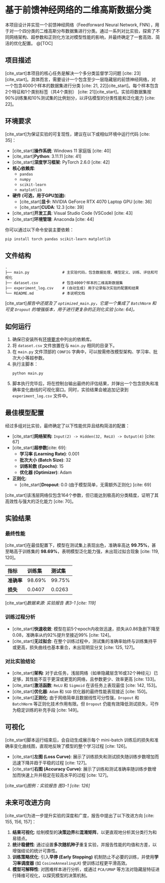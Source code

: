 # 基于前馈神经网络的二维高斯数据分类

本项目设计并实现一个前馈神经网络（Feedforward Neural Network, FNN），用于对一个四分类的二维高斯分布数据集进行分类。通过一系列对比实验，探索了不同网络架构、超参数和正则化方法对模型性能的影响，并最终确定了一套高效、简洁的优化配置。
@[TOC]
## 项目描述

[cite\_start]本项目的核心任务是解决一个多分类监督学习问题 [cite: 23][cite\_start]。具体而言，需要设计一个包含至少一层隐藏层的前馈神经网络，对一个包含4000个样本的数据集进行分类 [cite: 21, 22][cite\_start]。每个样本包含2个特征和1个类别标签（共4个类别） [cite: 21][cite\_start]。实验将数据集按90%训练集和10%测试集的比例划分，以评估模型的分类性能和泛化能力 [cite: 22]。

## 环境要求

[cite\_start]为保证实验的可复现性，建议在以下或相似环境中运行代码 [cite: 35]：

  - [cite\_start]**操作系统**: Windows 11 家庭版 [cite: 40]
  - [cite\_start]**Python**: 3.11.11 [cite: 41]
  - [cite\_start]**深度学习框架**: PyTorch 2.6.0 [cite: 42]
  - **核心依赖库**:
      - `pandas`
      - `numpy`
      - `scikit-learn`
      - `matplotlib`
  - **硬件 (可选，用于GPU加速)**:
      - [cite\_start]**显卡**: NVIDIA GeForce RTX 4070 Laptop GPU [cite: 36]
      - [cite\_start]**CUDA**: 12.3 [cite: 39]
  - [cite\_start]**开发工具**: Visual Studio Code (VSCode) [cite: 43]
  - [cite\_start]**环境管理**: Anaconda [cite: 44]

你可以通过以下命令安装主要依赖：

```bash
pip install torch pandas scikit-learn matplotlib
```

## 文件结构

```
.
├── main.py               # 主实验代码，包含数据处理、模型定义、训练、评估和可视化
├── dataset.csv           # 包含4000个样本的二维高斯数据集
├── experiment_log.csv    # (自动生成) 用于记录每次实验的配置和结果
└── README.md             # 本说明文档
```

[cite\_start]*报告中还提及了 `optimized_main.py`，它是一个集成了 `BatchNorm` 和可变 `Dropout` 的增强版本，用于进行更复杂的正则化实验 [cite: 64]。*

## 如何运行

1.  确保已安装所有[环境要求](https://www.google.com/search?q=%23%E7%8E%AF%E5%A2%83%E8%A6%81%E6%B1%82)中列出的依赖库。
2.  将 `dataset.csv` 文件放置在与 `main.py` 相同的目录下。
3.  在 `main.py` 文件顶部的 `CONFIG` 字典中，可以按需修改模型架构、学习率、批次大小等超参数。
4.  执行主脚本：
    ```bash
    python main.py
    ```
5.  脚本执行完毕后，将在控制台输出最终的评估结果，并弹出一个包含损失和准确率变化曲线的可视化窗口。同时，实验结果会被追加记录到 `experiment_log.csv` 文件中。

## 最佳模型配置

经过多组对比实验，最终确定了以下性能优异且结构简洁的配置：

  - [cite\_start]**网络架构**: `Input(2) -> Hidden(32, ReLU) -> Output(4)` [cite: 67]
  - [cite\_start]**超参数**[cite: 69]:
      - **学习率 (Learning Rate)**: 0.001
      - **批次大小 (Batch Size)**: 32
      - **训练轮数 (Epochs)**: 15
      - **优化器 (Optimizer)**: Adam
  - **正则化**:
      - [cite\_start]**Dropout**: 0.0 (由于模型简单，无需额外正则化) [cite: 69]

[cite\_start]该浅层网络仅包含164个参数，但已能达到极高的分类精度，证明了其高效性与强大的泛化能力 [cite: 70]。

## 实验结果

### 最终性能

[cite\_start]在最佳配置下，模型在测试集上表现出色，准确率高达 **99.75%**，甚至略高于训练集的 **98.69%**，表明模型泛化能力强，未出现过拟合现象 [cite: 119, 120]。

| 指标      | 训练集   | 测试集   |
| :-------- | :------- | :------- |
| **准确率** | 98.69%   | 99.75%   |
| **损失** | 0.0407   | 0.0263   |
[cite\_start]*数据来源: 实验报告 表3-1 [cite: 119]*

### 训练过程分析

  - [cite\_start]**快速收敛**: 模型在前5个epoch内收敛迅速，损失从0.86急剧下降至0.08，准确率从约92%提升至接近99% [cite: 124]。
  - [cite\_start]**无过拟合**: 在整个训练过程中，测试集的准确率始终与训练集持平或更高，损失曲线也基本重合，未出现明显分叉 [cite: 125, 127]。

### 对比实验结论

  - [cite\_start]**架构**: 对于此任务，浅层网络（如单隐藏层含16或32个神经元）已足够，其性能不亚于更深或更宽的网络，且参数更少、效率更高 [cite: 133]。
  - [cite\_start]**激活函数**: `ReLU` 和 `Sigmoid` 在该任务上表现最佳 [cite: 142, 153]。
  - [cite\_start]**优化器**: `Adam` 和 `SGD` 优化器的最终性能表现接近 [cite: 150]。
  - [cite\_start]**正则化**: 由于网络简单且数据线性可分性强，`Dropout` 和 `BatchNorm` 等正则化技术作用有限。但 `Dropout` 仍能有效降低测试损失，可作为稳定训练的补充手段 [cite: 149]。

## 可视化

[cite\_start]脚本运行结束后，会自动生成展示每个 mini-batch 训练后的损失和准确率变化曲线图，直观地反映了模型的整个学习过程 [cite: 126]。

  - [cite\_start]**左图 (Loss Curve)**: 展示了训练损失和测试损失随训练步数增加而迅速下降并趋于平稳的过程 [cite: 127]。
  - [cite\_start]**右图 (Accuracy Curve)**: 展示了训练和测试准确率随训练步数增加而快速上升并稳定在较高水平的过程 [cite: 127]。

[cite\_start]*图例：实验报告 图3-1 [cite: 126]*

## 未来可改进方向

[cite\_start]为进一步提升实验的深度和广度，报告中提出了以下改进方向 [cite: 155, 156, 157]：

1.  **结果可视化**: 绘制模型的**决策边界**和**混淆矩阵**，以更直观地分析其分类行为和易错点。
2.  **统计稳健性**: 通过设置**多次随机种子**重复实验，并报告性能的均值和方差，以增强结论的统计可靠性。
3.  **训练策略优化**: 引入**早停 (Early Stopping)** 机制防止不必要的训练，并使用**学习率调度器** (如 `CosineAnnealingLR`) 使训练过程更平滑高效。
4.  **模型可解释性**: 对困难样本进行分析，或通过 `PCA/UMAP` 等方法对隐藏层特征进行降维可视化，以探究模型的决策机制。
